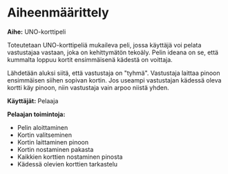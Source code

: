 # Aiheenmäärittely

**Aihe:** UNO-korttipeli

Toteutetaan UNO-korttipeliä mukaileva peli, jossa käyttäjä voi pelata vastustajaa vastaan, joka on kehittymätön tekoäly. Pelin ideana on se, että kummalta loppuu kortit ensimmäisenä kädestä on voittaja.

Lähdetään aluksi siitä, että vastustaja on "tyhmä". Vastustaja laittaa pinoon ensimmäisen siihen sopivan kortin. 
Jos useampi vastustajan kädessä oleva kortti käy pinoon, niin vastustaja vain arpoo niistä yhden.

**Käyttäjät:** Pelaaja

**Pelaajan toimintoja:**
* Pelin aloittaminen
* Kortin valitseminen
* Kortin laittaminen pinoon
* Kortin nostaminen pakasta
* Kaikkien korttien nostaminen pinosta
* Kädessä olevien korttien tarkastelu
